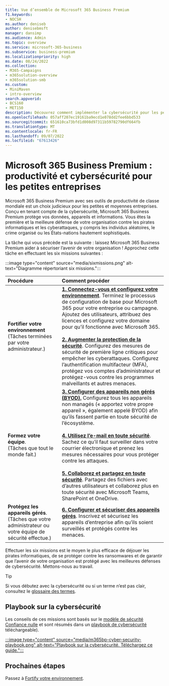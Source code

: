 ```yaml
---
title: Vue d’ensemble de Microsoft 365 Business Premium
f1.keywords:
- NOCSH
ms.author: deniseb
author: denisebmsft
manager: dansimp
ms.audience: Admin
ms.topic: overview
ms.service: microsoft-365-business
ms.subservice: business-premium
ms.localizationpriority: high
ms.date: 08/24/2022
ms.collection:
- M365-Campaigns
- m365solution-overview
- m365solution-smb
ms.custom:
- MiniMaven
- intro-overview
search.appverid:
- BCS160
- MET150
description: Découvrez comment implémenter la cybersécurité pour les petites ou moyennes entreprises avec Microsoft 365 Business Premium. Les fonctionnalités et fonctionnalités de cybersécurité sont optimisées pour empêcher les cyberattaques et les violations de la sécurité, et aider à protéger les données, les appareils et les informations avec des cyberdéfenses de haut niveau.
ms.openlocfilehash: 057aff207ec19161ba9ecd1e078dd2fee6bbd533
ms.sourcegitcommit: 651610ca73bfd1d008d97311b59782790df664fb
ms.translationtype: MT
ms.contentlocale: fr-FR
ms.lasthandoff: 09/07/2022
ms.locfileid: "67613426"
---
```

# <a name="microsoft-365-business-premium--productivity-and-cybersecurity-for-small-business"></a>Microsoft 365 Business Premium : productivité et cybersécurité pour les petites entreprises

Microsoft 365 Business Premium avec ses outils de productivité de classe mondiale est un choix judicieux pour les petites et moyennes entreprises. Conçu en tenant compte de la cybersécurité, Microsoft 365 Business Premium protège vos données, appareils et informations. Vous êtes la première et la meilleure défense de votre organisation contre les pirates informatiques et les cyberattaques, y compris les individus aléatoires, le crime organisé ou les États-nations hautement sophistiqués.

La tâche qui vous précède est la suivante : laissez Microsoft 365 Business Premium aider à sécuriser l’avenir de votre organisation ! Approchez cette tâche en effectuant les six missions suivantes : 

:::image type="content" source="media/sixmissions.png" alt-text="Diagramme répertoriant six missions.":::

| Procédure | Comment procéder |
|:---|:---|
| **Fortifier votre environnement** <br/> (Tâches terminées par votre administrateur.) | [**1. Connectez-vous et configurez votre environnement**](m365bp-setup-overview.md). Terminez le processus de configuration de base pour Microsoft 365 pour votre entreprise ou campagne. Ajoutez des utilisateurs, attribuez des licences et configurez votre domaine pour qu’il fonctionne avec Microsoft 365.<br/><br/>[**2. Augmenter la protection de la sécurité**](m365bp-security-overview.md). Configurez des mesures de sécurité de première ligne critiques pour empêcher les cyberattaques. Configurez l’authentification multifacteur (MFA), protégez vos comptes d’administrateur et protégez-vous contre les programmes malveillants et autres menaces. |
| **Formez votre équipe**.<br/>(Tâches que tout le monde fait.) | [**3. Configurer des appareils non gérés (BYOD).**](m365bp-protect-pcs-macs.md) Configurez tous les appareils non managés (« apportez votre propre appareil », également appelé BYOD) afin qu’ils fassent partie en toute sécurité de l’écosystème.<br/><br/>[**4. Utilisez l’e-mail en toute sécurité**](m365bp-protect-email-overview.md). Sachez ce qu’il faut surveiller dans votre courrier électronique et prenez les mesures nécessaires pour vous protéger contre les attaques.<br/><br/>[**5. Collaborez et partagez en toute sécurité**](m365bp-collaborate-share-securely.md). Partagez des fichiers avec d’autres utilisateurs et collaborez plus en toute sécurité avec Microsoft Teams, SharePoint et OneDrive. |
| **Protégez les appareils gérés**. <br/>(Tâches que votre administrateur ou votre équipe de sécurité effectue.) | [**6. Configurer et sécuriser des appareils gérés**](m365bp-protect-devices.md). Inscrivez et sécurisez les appareils d’entreprise afin qu’ils soient surveillés et protégés contre les menaces. |

Effectuer les six missions est le moyen le plus efficace de déjouer les pirates informatiques, de se protéger contre les ransomwares et de garantir que l’avenir de votre organisation est protégé avec les meilleures défenses de cybersécurité. Mettons-nous au travail.

> [!TIP]
> Si vous débutez avec la cybersécurité ou si un terme n’est pas clair, consultez le [glossaire des termes](m365bp-glossary.yml).

## <a name="cybersecurity-playbook"></a>Playbook sur la cybersécurité

Les conseils de ces missions sont basés sur le [modèle de sécurité Confiance nulle](../security/office-365-security/microsoft-365-policies-configurations.md) et sont résumés dans un [playbook de cybersécurité](https://download.microsoft.com/download/9/c/1/9c167271-8209-492e-acc2-38a39d1834c2/m365bp-cybersecurity-playbook.pdf) téléchargeable).

[:::image type="content" source="media/m365bp-cyber-security-playbook.png" alt-text="Playbook sur la cybersécurité. Téléchargez ce guide.":::](https://download.microsoft.com/download/9/c/1/9c167271-8209-492e-acc2-38a39d1834c2/m365bp-cybersecurity-playbook.pdf)

## <a name="next-steps"></a>Prochaines étapes

Passez à [Fortify votre environnement](m365bp-setup-overview.md).


